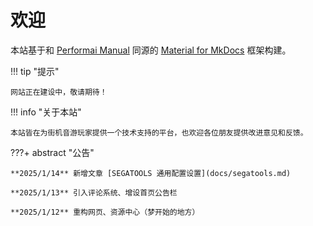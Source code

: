 # 欢迎

本站基于和 [Performai Manual](https://performai.evilleaker.com/manual/) 同源的 [Material for MkDocs](https://squidfunk.github.io/mkdocs-material/) 框架构建。

!!! tip "提示"

    网站正在建设中，敬请期待！

!!! info "关于本站"

    本站皆在为街机音游玩家提供一个技术支持的平台，也欢迎各位朋友提供改进意见和反馈。

???+ abstract "公告"

    **2025/1/14** 新增文章 [SEGATOOLS 通用配置设置](docs/segatools.md)

    **2025/1/13** 引入评论系统、增设首页公告栏

    **2025/1/12** 重构网页、资源中心（梦开始的地方）